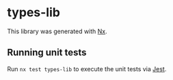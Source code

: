 # types-lib

This library was generated with [Nx](https://nx.dev).

## Running unit tests

Run `nx test types-lib` to execute the unit tests via [Jest](https://jestjs.io).
